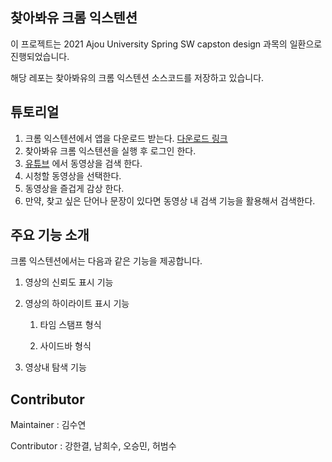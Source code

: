 ## 찾아봐유 크롬 익스텐션

이 프로젝트는 2021 Ajou University Spring SW capston design 과목의 일환으로 진행되었습니다.

해당 레포는 찾아봐유의 크롬 익스텐션 소스코드를 저장하고 있습니다. 



## 튜토리얼

1. 크롬 익스텐션에서 앱을 다운로드 받는다. [다운로드 링크](https://www.google.com)
2. 찾아봐유 크롬 익스텐션을 실행 후 로그인 한다. 
3. [유튜브](https://www.youtube.com) 에서 동영상을 검색 한다.
4. 시청할 동영상을 선택한다.
5. 동영상을 즐겁게 감상 한다.
6. 만약, 찾고 싶은 단어나 문장이 있다면 동영상 내 검색 기능을 활용해서 검색한다.



## 주요 기능 소개

크롬 익스텐션에서는 다음과 같은 기능을 제공합니다.

1. 영상의 신뢰도 표시 기능

   

2. 영상의 하이라이트 표시 기능 

   1. 타임 스탬프 형식

      

   2. 사이드바 형식

      

3. 영상내 탐색 기능

   



## Contributor

Maintainer : 김수연

Contributor : 강한결, 남희수, 오승민, 허범수